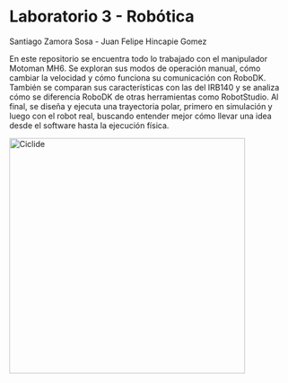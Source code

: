 # Laboratorio 3 - Robótica
Santiago Zamora Sosa - Juan Felipe Hincapie Gomez

En este repositorio se encuentra todo lo trabajado con el manipulador Motoman MH6. Se exploran sus modos de operación manual, cómo cambiar la velocidad y cómo funciona su comunicación con RoboDK. También se comparan sus características con las del IRB140 y se analiza cómo se diferencia RoboDK de otras herramientas como RobotStudio. Al final, se diseña y ejecuta una trayectoria polar, primero en simulación y luego con el robot real, buscando entender mejor cómo llevar una idea desde el software hasta la ejecución física.



<img src="https://github.com/user-attachments/assets/ff7c4623-a5e9-4e52-9566-5f44ba3ceb00" alt="Ciclide" width="420"/>

